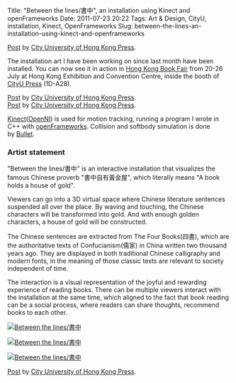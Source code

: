Title: "Between the lines/書中", an installation using Kinect and openFrameworks
Date: 2011-07-23 20:22
Tags: Art &amp; Design, CityU, installation, Kinect, OpenFrameworks
Slug: between-the-lines-an-installation-using-kinect-and-openframeworks

<div id="fb-root"></div> <script>(function(d, s, id) { var js, fjs = d.getElementsByTagName(s)[0]; if (d.getElementById(id)) return; js = d.createElement(s); js.id = id; js.src = "//connect.facebook.net/en_US/all.js#xfbml=1"; fjs.parentNode.insertBefore(js, fjs); }(document, 'script', 'facebook-jssdk'));</script>
<div class="fb-post" data-href="https://www.facebook.com/cityupress/photos/a.10150280671799489.346130.96844704488/10150280671979489/?type=1" data-width="466"><div class="fb-xfbml-parse-ignore"><a href="https://www.facebook.com/cityupress/photos/a.10150280671799489.346130.96844704488/10150280671979489/?type=1">Post</a> by <a href="https://www.facebook.com/cityupress">City University of Hong Kong Press</a>.</div></div>

The installation art I have been working on since last month have been
installed. You can now see it in action in [Hong Kong Book Fair][] from
20-26 July at Hong Kong Exhibition and Convention Centre, inside the
booth of [CityU Press][] (1D-A28).

<div id="fb-root"></div> <script>(function(d, s, id) { var js, fjs = d.getElementsByTagName(s)[0]; if (d.getElementById(id)) return; js = d.createElement(s); js.id = id; js.src = "//connect.facebook.net/en_US/all.js#xfbml=1"; fjs.parentNode.insertBefore(js, fjs); }(document, 'script', 'facebook-jssdk'));</script>
<div class="fb-post" data-href="https://www.facebook.com/cityupress/photos/a.10150280671799489.346130.96844704488/10150280672364489/?type=1" data-width="466"><div class="fb-xfbml-parse-ignore"><a href="https://www.facebook.com/cityupress/photos/a.10150280671799489.346130.96844704488/10150280672364489/?type=1">Post</a> by <a href="https://www.facebook.com/cityupress">City University of Hong Kong Press</a>.</div></div>

<div id="fb-root"></div> <script>(function(d, s, id) { var js, fjs = d.getElementsByTagName(s)[0]; if (d.getElementById(id)) return; js = d.createElement(s); js.id = id; js.src = "//connect.facebook.net/en_US/all.js#xfbml=1"; fjs.parentNode.insertBefore(js, fjs); }(document, 'script', 'facebook-jssdk'));</script>
<div class="fb-post" data-href="https://www.facebook.com/cityupress/photos/a.10150280671799489.346130.96844704488/10150280672209489/?type=1" data-width="466"><div class="fb-xfbml-parse-ignore"><a href="https://www.facebook.com/cityupress/photos/a.10150280671799489.346130.96844704488/10150280672209489/?type=1">Post</a> by <a href="https://www.facebook.com/cityupress">City University of Hong Kong Press</a>.</div></div>

[Kinect][]([OpenNI][]) is used for motion tracking, running a program I
wrote in C++ with [openFrameworks][]. Collision and softbody simulation
is done by [Bullet][].

### Artist statement

"Between the lines/書中" is an interactive installation that visualizes
the famous Chinese proverb "書中自有黃金屋", which literally means "A
book holds a house of gold".

Viewers can go into a 3D virtual space where Chinese literature
sentences suspended all over the place. By waving and touching, the
Chinese characters will be transformed into gold. And with enough golden
characters, a house of gold will be constructed.

The Chinese sentences are extracted from The Four Books(四書), which are
the authoritative texts of Confucianism(儒家) in China written two
thousand years ago. They are displayed in both traditional Chinese
calligraphy and modern fonts, in the meaning of those classic texts are
relevant to society independent of time.

The interaction is a visual representation of the joyful and rewarding
experience of reading books. There can be multiple viewers interact with
the installation at the same time, which aligned to the fact that book
reading can be a social process, where readers can share thoughts,
recommend books to each other.

<a href="https://www.flickr.com/photos/andy-li/14850171278" title="Between the lines/書中 by Andy Li, on Flickr"><img src="https://farm4.staticflickr.com/3861/14850171278_ece21aff81_b.jpg" alt="Between the lines/書中"></a>

<a href="https://www.flickr.com/photos/andy-li/15033672471" title="Between the lines/書中 by Andy Li, on Flickr"><img src="https://farm6.staticflickr.com/5557/15033672471_5066ff97f1_b.jpg" alt="Between the lines/書中"></a>

<a href="https://www.flickr.com/photos/andy-li/15036440382" title="Between the lines/書中 by Andy Li, on Flickr"><img src="https://farm4.staticflickr.com/3903/15036440382_67b01d92a3_b.jpg" alt="Between the lines/書中"></a>

<div id="fb-root"></div> <script>(function(d, s, id) { var js, fjs = d.getElementsByTagName(s)[0]; if (d.getElementById(id)) return; js = d.createElement(s); js.id = id; js.src = "//connect.facebook.net/en_US/all.js#xfbml=1"; fjs.parentNode.insertBefore(js, fjs); }(document, 'script', 'facebook-jssdk'));</script>
<div class="fb-post" data-href="https://www.facebook.com/photo.php?v=255107494499599" data-width="466"><div class="fb-xfbml-parse-ignore"><a href="https://www.facebook.com/photo.php?v=255107494499599">Post</a> by <a href="https://www.facebook.com/cityupress">City University of Hong Kong Press</a>.</div></div>

  [Hong Kong Book Fair]: http://hkbookfair.hktdc.com/
  [CityU Press]: http://www.cityupress.edu.hk/
  [Kinect]: http://en.wikipedia.org/wiki/Kinect
  [OpenNI]: http://www.openni.org/
  [openFrameworks]: http://www.openframeworks.cc/
  [Bullet]: http://www.bulletphysics.com/
